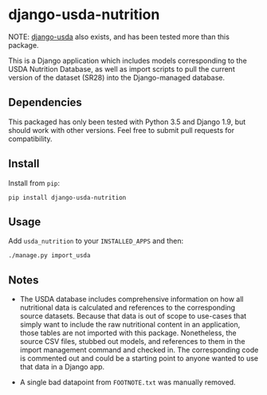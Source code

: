 # django-usda-nutrition

NOTE: [django-usda](https://github.com/notanumber/django-usda) also exists,
and has been tested more than this package.

This is a Django application which includes models corresponding to the USDA
Nutrition Database, as well as import scripts to pull the current version of
the dataset (SR28) into the Django-managed database.

## Dependencies

This packaged has only been tested with Python 3.5 and Django 1.9, but should
work with other versions. Feel free to submit pull requests for compatibility.

## Install

Install from `pip`:

    pip install django-usda-nutrition

## Usage

Add `usda_nutrition` to your `INSTALLED_APPS` and then:

    ./manage.py import_usda

## Notes

- The USDA database includes comprehensive information on how all nutritional
data is calculated and references to the corresponding source datasets. Because
that data is out of scope to use-cases that simply want to include the raw
nutritional content in an application, those tables are not imported with this
package. Nonetheless, the source CSV files, stubbed out models, and references
to them in the import management command and checked in. The corresponding code
is commented out and could be a starting point to anyone wanted to use that
data in a Django app.

- A single bad datapoint from `FOOTNOTE.txt` was manually removed.
